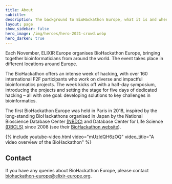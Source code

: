 ```yaml
---
title: About
subtitle: 
description: The background to BioHackathon Europe, what it is and when it happens.
layout: page
show_sidebar: false
hero_image: /img/heroes/hero-2021-crowd.webp
hero_darken: true
---
```


Each November, ELIXIR Europe organises BioHackathon Europe, bringing together bioinformaticians from around the world. The event takes place in different locations around Europe.

The BioHackathon offers an intense week of hacking, with over 160 international F2F participants who work on diverse and impactful bioinformatics projects. The week kicks off with a half-day symposium, introducing the projects and setting the stage for five days of dedicated hacking – all with one goal: developing solutions to key challenges in bioinformatics.

The first BioHackathon Europe was held in Paris in 2018, inspired by the long-standing BioHackathons organised in Japan by the National Bioscience Database Center [(NBDC)](https://biosciencedbc.jp/?lng=en) and Database Center for Life Science [(DBCLS)](https://dbcls.rois.ac.jp/index-en.html) since 2008 (see their [BioHackathon website](http://www.biohackathon.org/)).

{% include youtube-video.html video="mUzIdQH6zOQ" video_title="A video overview of the BioHackathon" %}
 
## Contact
If you have any queries about BioHackathon Europe, please contact <biohackathon-europe@elixir-europe.org>.
